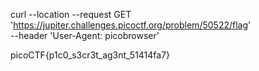 curl --location --request GET 'https://jupiter.challenges.picoctf.org/problem/50522/flag' \
--header 'User-Agent: picobrowser'

picoCTF{p1c0_s3cr3t_ag3nt_51414fa7}